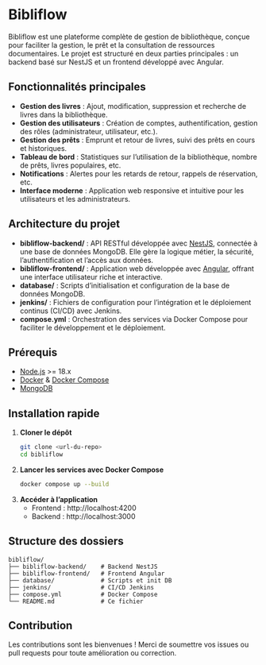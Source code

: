 # Bibliflow

Bibliflow est une plateforme complète de gestion de bibliothèque, conçue pour faciliter la gestion, le prêt et la consultation de ressources documentaires. Le projet est structuré en deux parties principales : un backend basé sur NestJS et un frontend développé avec Angular.

## Fonctionnalités principales

- **Gestion des livres** : Ajout, modification, suppression et recherche de livres dans la bibliothèque.
- **Gestion des utilisateurs** : Création de comptes, authentification, gestion des rôles (administrateur, utilisateur, etc.).
- **Gestion des prêts** : Emprunt et retour de livres, suivi des prêts en cours et historiques.
- **Tableau de bord** : Statistiques sur l’utilisation de la bibliothèque, nombre de prêts, livres populaires, etc.
- **Notifications** : Alertes pour les retards de retour, rappels de réservation, etc.
- **Interface moderne** : Application web responsive et intuitive pour les utilisateurs et les administrateurs.

## Architecture du projet

- **bibliflow-backend/** : API RESTful développée avec [NestJS](https://nestjs.com/), connectée à une base de données MongoDB. Elle gère la logique métier, la sécurité, l’authentification et l’accès aux données.
- **bibliflow-frontend/** : Application web développée avec [Angular](https://angular.io/), offrant une interface utilisateur riche et interactive.
- **database/** : Scripts d’initialisation et configuration de la base de données MongoDB.
- **jenkins/** : Fichiers de configuration pour l’intégration et le déploiement continus (CI/CD) avec Jenkins.
- **compose.yml** : Orchestration des services via Docker Compose pour faciliter le développement et le déploiement.

## Prérequis

- [Node.js](https://nodejs.org/) >= 18.x
- [Docker](https://www.docker.com/) & [Docker Compose](https://docs.docker.com/compose/)
- [MongoDB](https://www.mongodb.com/)

## Installation rapide

1. **Cloner le dépôt**
   ```bash
   git clone <url-du-repo>
   cd bibliflow
   ```
2. **Lancer les services avec Docker Compose**
   ```bash
   docker compose up --build
   ```
3. **Accéder à l’application**
   - Frontend : http://localhost:4200
   - Backend : http://localhost:3000

## Structure des dossiers

```
bibliflow/
├── bibliflow-backend/    # Backend NestJS
├── bibliflow-frontend/   # Frontend Angular
├── database/             # Scripts et init DB
├── jenkins/              # CI/CD Jenkins
├── compose.yml           # Docker Compose
└── README.md             # Ce fichier
```

## Contribution

Les contributions sont les bienvenues ! Merci de soumettre vos issues ou pull requests pour toute amélioration ou correction.
